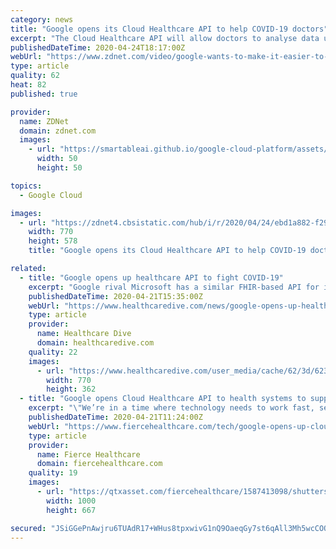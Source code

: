 ```yaml
---
category: news
title: "Google opens its Cloud Healthcare API to help COVID-19 doctors"
excerpt: "The Cloud Healthcare API will allow doctors to analyse data using cloud-computing technologies."
publishedDateTime: 2020-04-24T18:17:00Z
webUrl: "https://www.zdnet.com/video/google-wants-to-make-it-easier-to-analyse-health-data-in-the-cloud/"
type: article
quality: 62
heat: 82
published: true

provider:
  name: ZDNet
  domain: zdnet.com
  images:
    - url: "https://smartableai.github.io/google-cloud-platform/assets/images/organizations/zdnet.com-50x50.jpg"
      width: 50
      height: 50

topics:
  - Google Cloud

images:
  - url: "https://zdnet4.cbsistatic.com/hub/i/r/2020/04/24/ebd1a882-f291-4e47-a522-90448bad9c3b/thumbnail/770x578/3d9ef60d318581abeab767fec7adce7d/google-wants-to-make-it-easier-to-analys-5ea1d8c41c719e452658f1bd-1-apr-24-2020-17-50-50-poster.jpg"
    width: 770
    height: 578
    title: "Google opens its Cloud Healthcare API to help COVID-19 doctors"

related:
  - title: "Google opens up healthcare API to fight COVID-19"
    excerpt: "Google rival Microsoft has a similar FHIR-based API for its healthcare clients. Google is the third-largest cloud provider, after Amazon Web Services and Microsoft Azure. Google, for its part, is facing the HHS OCR investigation after a whistleblower released information that the company was using the personal data of millions of ..."
    publishedDateTime: 2020-04-21T15:35:00Z
    webUrl: "https://www.healthcaredive.com/news/google-opens-up-healthcare-api-to-fight-covid-19/576382/"
    type: article
    provider:
      name: Healthcare Dive
      domain: healthcaredive.com
    quality: 22
    images:
      - url: "https://www.healthcaredive.com/user_media/cache/62/3d/623d00073afa24c8126504008280c438.jpg"
        width: 770
        height: 362
  - title: "Google opens Cloud Healthcare API to health systems to support data exchange"
    excerpt: "\"We’re in a time where technology needs to work fast, securely, and most importantly in a way that furthers our dedication to our patients,” said John Halamka, M.D., president of Mayo Clinic Platform, in a statement. “Google Cloud’s Healthcare API accelerates data liquidity among stakeholders, and in return, will help us better serve ..."
    publishedDateTime: 2020-04-21T11:24:00Z
    webUrl: "https://www.fiercehealthcare.com/tech/google-opens-up-cloud-healthcare-api-to-health-systems-to-support-data-exchange"
    type: article
    provider:
      name: Fierce Healthcare
      domain: fiercehealthcare.com
    quality: 19
    images:
      - url: "https://qtxasset.com/fiercehealthcare/1587413098/shutterstock_552493561.jpg/shutterstock_552493561.jpg?ql2heY1V4vL6LRM5WmDVvIOo9aCLJtgS"
        width: 1000
        height: 667

secured: "JSiGGePnAwjru6TUAdR17+WHus8tpxwivG1nQ9OaeqGy7st6qAll3Mh5wcCOQhK7mpbwNWkaXNcgQaHDIAUEMWJXvdcFOQXw+IJG15t3tYDTHxxtdu/2cJFr7kORCQMlXzwCHDgEtnZqWIb0zByHYKwzMumGN6+hB2sTaH2QCRNeL+TOuMM3EeuI5jwDH48C8uDXWua6AM5TT0xBt+1mwVpmj7ZXm8/y4569+jEXx2U/eNrGX1PuTpP1w469rzM+6y1bLIO+gSywWCoMVUduYqGhzn2qEPLy7JCf2dOBuvRY0wPkJadsclXN2ne3xPRo;aTSQ1ETXkCHX3sFotr+LYQ=="
---
```


